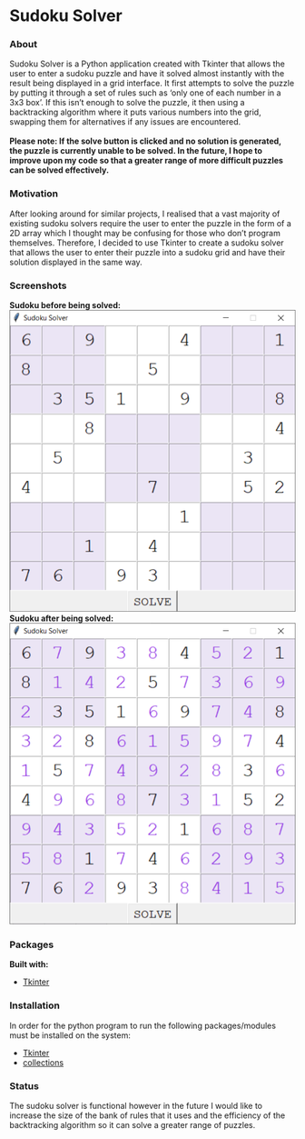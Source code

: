 # Sudoku Solver

### About
Sudoku Solver is a Python application created with Tkinter that allows the user to enter a sudoku puzzle and have it solved almost instantly with the result being displayed in a grid interface.
It first attempts to solve the puzzle by putting it through a set of rules such as ‘only one of each number in a 3x3 box’. If this isn’t enough to solve the puzzle, it then using a backtracking algorithm where it puts various numbers into the grid, swapping them for alternatives if any issues are encountered.
<br><br>
**Please note: If the solve button is clicked and no solution is generated, the puzzle is currently unable to be solved. In the future, I hope to improve upon my code so that a greater range of more difficult puzzles can be solved effectively.**

### Motivation
After looking around for similar projects, I realised that a vast majority of existing sudoku solvers require the user to enter the puzzle in the form of a 2D array which I thought may be confusing for those who don’t program themselves. Therefore, I decided to use Tkinter to create a sudoku solver that allows the user to enter their puzzle into a sudoku grid and have their solution displayed in the same way.

### Screenshots <br>
**Sudoku before being solved:**<br>
![Sudoku before being solved](sudokuBefore.png)<br>
**Sudoku after being solved:**<br>
![Sudoku after being solved](sudokuAfter.png)<br>

### Packages
**Built with:**
- [Tkinter](https://docs.python.org/3/library/tkinter.html)

### Installation
In order for the python program to run the following packages/modules must be installed on the system:
- [Tkinter](https://docs.python.org/3/library/tkinter.html)
- [collections](https://docs.python.org/2/library/collections.html)

### Status
The sudoku solver is functional however in the future I would like to increase the size of the bank of rules that it uses and the efficiency of the backtracking algorithm so it can solve a greater range of puzzles. 

